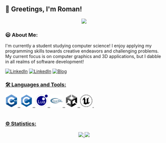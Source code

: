 ## 👋 Greetings, I'm Roman!

<div id="header" align="center">
  <img src="https://repository-images.githubusercontent.com/344610266/246c3a80-7cf0-11eb-92d0-fe1d20e11982" width="500"/>
</div>

### 😃 About Me:

<p>I'm currently a student studying computer science! I enjoy applying my programming skills towards creative endeavors and challenging problems. My current focus is on computer graphics and 3D applications, but I dabble in all realms of software development!</p>

<div id="badges">
  <a href="https://romanstanuch.com/Pages/home.html" target="_blank"><img src="https://img.shields.io/badge/Personal_Site-blue?style=for-the-badge&logo=linkedin&logoColor=white" alt="LinkedIn"/></a>
    <a href="https://www.linkedin.com/in/roman-stanuch-aa4801320/" target="_blank"><img src="https://img.shields.io/badge/LinkedIn-blue?style=for-the-badge&logo=linkedin&logoColor=white" alt="LinkedIn"/></a>
  <a href="https://polygonal.hashnode.dev/?source=top_nav_blog_home" target="_blank"><img src="https://img.shields.io/badge/Blog-blue?style=for-the-badge&logo=linkedin&logoColor=white" alt="Blog"/>
</div>

### 🛠 Languages and Tools:

<div>
<img src="https://github.com/devicons/devicon/blob/master/icons/cplusplus/cplusplus-original.svg" title="CPlusPlus" alt="CPlusPlus" width="40" height="40"/>&nbsp;
<img src="https://github.com/devicons/devicon/blob/master/icons/c/c-original.svg" title="C" alt="C" width="40" height="40"/>&nbsp;
<img src="https://github.com/devicons/devicon/blob/master/icons/lua/lua-original.svg" title="Lua" alt="Lua" width="40" height="40"/>&nbsp;
<img src="https://github.com/devicons/devicon/blob/master/icons/opengl/opengl-original.svg" title="OpenGL" alt="OpenGL" width="40" height="40"/>&nbsp;
<img src="https://github.com/devicons/devicon/blob/master/icons/unity/unity-original.svg" title="Unity" alt="Unity" width="40" height="40"/>&nbsp;
<img src="https://github.com/devicons/devicon/blob/master/icons/unrealengine/unrealengine-original.svg" title="Unreal" alt="Unreal" width="40" height="40"/>&nbsp;
</div>

<br />

### ⚙️ Statistics:
<p align="center">
<a href="https://github.com/Roman-Stanuch">
  <img height="180em" src="https://github-readme-stats-eight-theta.vercel.app/api?username=Roman-Stanuch&show_icons=true&theme=vision-friendly-dark&include_all_commits=true&count_private=true"/>
  <img height="180em" src="https://github-readme-stats-eight-theta.vercel.app/api/top-langs/?username=Roman-Stanuch&layout=compact&langs_count=8&theme=vision-friendly-dark"/>
</a>
</p>
